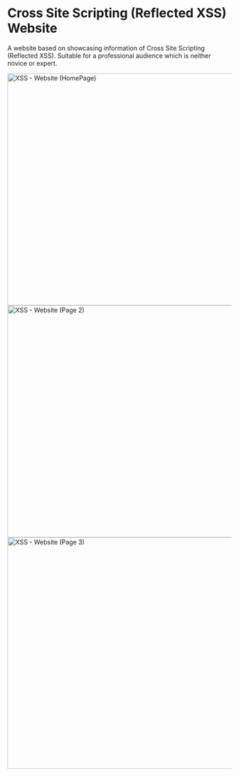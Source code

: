 # Cross Site Scripting (Reflected XSS) Website
A website based on showcasing information of Cross Site Scripting (Reflected XSS). Suitable for a professional audience which is neither novice or expert.

<img width="520" alt="XSS - Website (HomePage)" src="https://github.com/sufiyan3r/Cross-Site-Scripting-Reflected-XSS-Website/assets/119679558/37b3b5cf-776a-4be9-8df3-bf7e3ab60f0f"> 
<img width="520" alt="XSS - Website (Page 2)" src="https://github.com/sufiyan3r/Cross-Site-Scripting-Reflected-XSS-Website/assets/119679558/b38fca36-77d2-4c41-9d8f-22fec0c4d77c"> 
<img width="519" alt="XSS - Website (Page 3)" src="https://github.com/sufiyan3r/Cross-Site-Scripting-Reflected-XSS-Website/assets/119679558/b49b9412-a127-47e5-b26a-22c70467b509">


